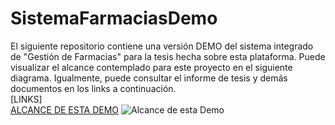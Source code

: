 # SistemaFarmaciasDemo
El siguiente repositorio contiene una versión DEMO del sistema integrado de "Gestión de Farmacias" para la tesis hecha sobre esta plataforma. Puede visualizar el alcance contemplado para este proyecto en el siguiente diagrama. Igualmente, puede consultar el informe de tesis y demás documentos en los links a continuación.  
[LINKS]  
[ALCANCE DE ESTA DEMO](https://github.com/paolo-fabrizio/SistemaFarmaciasDemo/public/assets/images/DemoVersionAlcance.png)
<img src="https://github.com/paolo-fabrizio/SistemaFarmaciasDemo/public/assets/images/DemoVersionAlcance.png" alt="Alcance de esta Demo">
